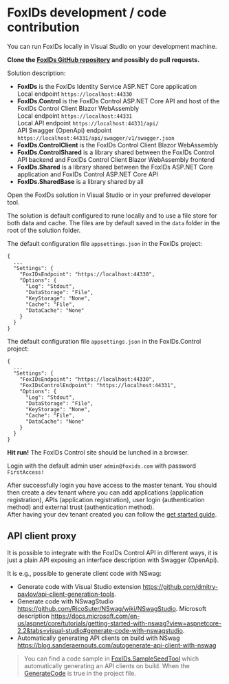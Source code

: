 # FoxIDs development / code contribution 

You can run FoxIDs locally in Visual Studio on your development machine. 

**Clone the [FoxIDs GitHub repository](https://github.com/ITfoxtec/FoxIDs) and possibly do pull requests.**
 
Solution description:

- **FoxIDs** is the FoxIDs Identity Service ASP.NET Core application  
  Local endpoint `https://localhost:44330`
- **FoxIDs.Control** is the FoxIDs Control ASP.NET Core API and host of the FoxIDs Control Client Blazor WebAssembly  
  Local endpoint `https://localhost:44331`  
  Local API endpoint `https://localhost:44331/api/`  
  API Swagger (OpenApi) endpoint `https://localhost:44331/api/swagger/v1/swagger.json`
- **FoxIDs.ControlClient** is the FoxIDs Control Client Blazor WebAssembly  
- **FoxIDs.ControlShared** is a library shared between the FoxIDs Control API backend and FoxIDs Control Client Blazor WebAssembly frontend
- **FoxIDs.Shared** is a library shared between the FoxIDs ASP.NET Core application and FoxIDs Control ASP.NET Core API
- **FoxIDs.SharedBase** is a library shared by all


Open the FoxIDs solution in Visual Studio or in your preferred developer tool.

The solution is default configured to rune locally and to use a file store for both data and cache. The files are by default saved in the `data` folder in the root of the solution folder.

The default configuration file `appsettings.json` in the FoxIDs project: 

    {
      ...
      "Settings": {   
        "FoxIDsEndpoint": "https://localhost:44330",
        "Options": {
          "Log": "Stdout",
          "DataStorage": "File",
          "KeyStorage": "None",
          "Cache": "File",
          "DataCache": "None"
        }
      }
    }


The default configuration file `appsettings.json` in the FoxIDs.Control project: 

    {
      ...
      "Settings": {   
        "FoxIDsEndpoint": "https://localhost:44330",
        "FoxIDsControlEndpoint": "https://localhost:44331",
        "Options": {
          "Log": "Stdout",
          "DataStorage": "File",
          "KeyStorage": "None",
          "Cache": "File",
          "DataCache": "None"
        }
      }
    }


**Hit run!** The FoxIDs Control site should be lunched in a browser.

Login with the default admin user `admin@foxids.com` with password `FirstAccess!`

After successfully login you have access to the master tenant. You should then create a dev tenant where you can add applications (application registration), APIs (application registration), user login (authentication method) and external trust (authentication method).  
After having your dev tenant created you can follow the [get started guide](get-started.md#2-first-login).

## API client proxy

It is possible to integrate with the FoxIDs Control API in different ways, it is just a plain API exposing an interface description with Swagger (OpenApi). 

It is e.g., possible to generate client code with NSwag:
- Generate code with Visual Studio extension https://github.com/dmitry-pavlov/api-client-generation-tools.
- Generate code with NSwagStudio https://github.com/RicoSuter/NSwag/wiki/NSwagStudio. Microsoft description https://docs.microsoft.com/en-us/aspnet/core/tutorials/getting-started-with-nswag?view=aspnetcore-2.2&tabs=visual-studio#generate-code-with-nswagstudio.
- Automatically generating API clients on build with NSwag https://blog.sanderaernouts.com/autogenerate-api-client-with-nswag

> You can find a code sample in [FoxIDs.SampleSeedTool](https://github.com/ITfoxtec/FoxIDs.Samples/tree/main/tools/FoxIDs.SampleSeedTool) which automatically generating an API clients on build. When the [GenerateCode](https://github.com/ITfoxtec/FoxIDs.Samples/blob/main/tools/FoxIDs.SampleSeedTool/FoxIDs.SampleSeedTool.csproj#L9C17-L9C22) is true in the project file.

